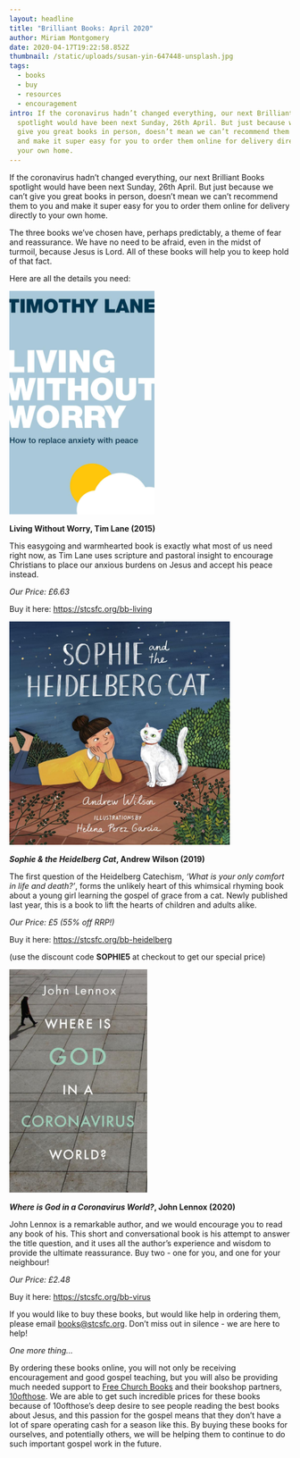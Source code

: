 ```yaml
---
layout: headline
title: "Brilliant Books: April 2020"
author: Miriam Montgomery
date: 2020-04-17T19:22:58.852Z
thumbnail: /static/uploads/susan-yin-647448-unsplash.jpg
tags:
  - books
  - buy
  - resources
  - encouragement
intro: If the coronavirus hadn’t changed everything, our next Brilliant Books
  spotlight would have been next Sunday, 26th April. But just because we can’t
  give you great books in person, doesn’t mean we can’t recommend them to you
  and make it super easy for you to order them online for delivery directly to
  your own home.
---
```

If the coronavirus hadn’t changed everything, our next Brilliant Books spotlight would have been next Sunday, 26th April. But just because we can’t give you great books in person, doesn’t mean we can’t recommend them to you and make it super easy for you to order them online for delivery directly to your own home.

The three books we’ve chosen have, perhaps predictably, a theme of fear and reassurance. We have no need to be afraid, even in the midst of turmoil, because Jesus is Lord. All of these books will help you to keep hold of that fact.

Here are all the details you need:

<img 
class="img-responsive"
style="max-height: 400px; width: auto;margin-right: auto;margin-left: auto;"
src="/static/uploads/living-without-worry.jpg"
alt="Living Without Worry" 
/>

**Living Without Worry, Tim Lane (2015)**

This easygoing and warmhearted book is exactly what most of us need right now, as Tim Lane uses scripture and pastoral insight to encourage Christians to place our anxious burdens on Jesus and accept his peace instead.

*Our Price: £6.63*

Buy it here: <https://stcsfc.org/bb-living> 

<img 
class="img-responsive"
style="max-height: 400px; width: auto;margin-right: auto;margin-left: auto;"
src="/static/uploads/sophie-heidelberg-cat.jpg"
alt="Sophie Heidelberg Cat" 
/>

***Sophie & the Heidelberg Cat*, Andrew Wilson (2019)**

The first question of the Heidelberg Catechism, *‘What is your only comfort in life and death?’*, forms the unlikely heart of this whimsical rhyming book about a young girl learning the gospel of grace from a cat. Newly published last year, this is a book to lift the hearts of children and adults alike.

*Our Price: £5 (55% off RRP!)*

Buy it here: <https://stcsfc.org/bb-heidelberg>

(use the discount code **SOPHIE5** at checkout to get our special price)

<img 
class="img-responsive"
style="max-height: 400px; width: auto;margin-right: auto;margin-left: auto;"
src="/static/uploads/where-is-god-coronavirus.jpg"
alt="Where is God coronavirus?" 
/>

***Where is God in a Coronavirus World?*, John Lennox (2020)**

John Lennox is a remarkable author, and we would encourage you to read any book of his. This short and conversational book is his attempt to answer the title question, and it uses all the author’s experience and wisdom to provide the ultimate reassurance. Buy two - one for you, and one for your neighbour!

*Our Price: £2.48*

Buy it here: <https://stcsfc.org/bb-virus> 

If you would like to buy these books, but would like help in ordering them, please email books@stcsfc.org. Don’t miss out in silence - we are here to help!

*One more thing...*  

By ordering these books online, you will not only be receiving encouragement and good gospel teaching, but you will also be providing much needed support to [Free Church Books](https://books.freechurch.org) and their bookshop partners, [10ofthose](https://thefree.church/shop). We are able to get such incredible prices for these books because of 10ofthose’s deep desire to see people reading the best books about Jesus, and this passion for the gospel means that they don’t have a lot of spare operating cash for a season like this. By buying these books for ourselves, and potentially others, we will be helping them to continue to do such important gospel work in the future.